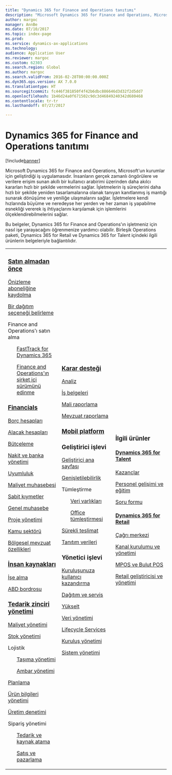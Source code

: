 ```yaml
---
title: "Dynamics 365 for Finance and Operations tanıtımı"
description: "Microsoft Dynamics 365 for Finance and Operations, Microsoft'un kurumlar için geliştirdiği iş uygulamasıdır. Bu sayfa, ürün hakkında bilgi edinmenize ve ürünü kullanmaya başlamanıza yardımcı olur."
author: margoc
manager: AnnBe
ms.date: 07/10/2017
ms.topic: index-page
ms.prod: 
ms.service: dynamics-ax-applications
ms.technology: 
audience: Application User
ms.reviewer: margoc
ms.custom: 62303
ms.search.region: Global
ms.author: margoc
ms.search.validFrom: 2016-02-28T00:00:00.000Z
ms.dyn365.ops.version: AX 7.0.0
ms.translationtype: HT
ms.sourcegitcommit: fc446f381850f4f42b6dbc886646d3d32f2d5dd7
ms.openlocfilehash: 1b46d24a0f671502c9dc3d46849240342d680468
ms.contentlocale: tr-tr
ms.lasthandoff: 07/27/2017

---
```


# <a name="introduction-to-dynamics-365-for-finance-and-operations"></a>Dynamics 365 for Finance and Operations tanıtımı
[!include[banner](includes/banner.md)]

Microsoft Dynamics 365 for Finance and Operations, Microsoft'un kurumlar için geliştirdiği iş uygulamasıdır. İnsanların gerçek zamanlı öngörülere ve verilere erişim sunan akıllı bir kullanıcı arabirimi üzerinden daha akılcı kararları hızlı bir şekilde vermelerini sağlar. İşletmelerin iş süreçlerini daha hızlı bir şekilde yeniden tasarlamalarına olanak tanıyan kanıtlanmış iş mantığı sunarak dönüşüme ve yeniliğe ulaşmalarını sağlar. İşletmelere kendi hızlarında büyüme ve neredeyse her yerden ve her zaman iş yapabilme esnekliği vererek iş ihtiyaçlarını karşılamak için işlemlerini ölçeklendirebilmelerini sağlar. 

Bu belgeler, Dynamics 365 for Finance and Operations'ın işletmeniz için nasıl işe yarayacağını öğrenmenize yardımcı olabilir. Birleşik Operations paketi, Dynamics 365 for Retail ve Dynamics 365 for Talent içindeki ilgili ürünlerin belgeleriyle bağlantılıdır. 

<table>
<colgroup>
<col width="33%" />
<col width="33%" />
<col width="33%" />
</colgroup>
<tbody>
<tr class="odd">
<td>
<h3><a href="../fin-and-ops/get-started/before-you-buy">Satın almadan önce</a></h3>
<p><a href="../dev-itpro/dev-tools/sign-up-preview-subscription">Önizleme aboneliğine kaydolma</a></p>
 <p><a href="../dev-itpro/deployment/choose-deployment-type">Bir dağıtım seçeneği belirleme</a></p>
<p>Finance and Operations'ı satın alma</p>
 <ul style="list-style-type:none">
  <p><a href="../fin-and-ops/get-started/fasttrack-dynamics-365-overview">FastTrack for Dynamics 365</a></p>
  <p><a href="../dev-itpro/get-started/purchase-on-premises">Finance and Operations'ın şirket içi sürümünü edinme</a></p></ul>

<h3><a href="../financials/index">Financials</a></h3>
<p><a href="../financials/accounts-payable/accounts-payable">Borç hesapları</a></p>
<p><a href="../financials/accounts-receivable/accounts-receivable">Alacak hesapları</a></p>
<p><a href="../financials/budgeting/budgeting-overview">Bütçeleme</a></p>
<p><a href="../financials/cash-bank-management/cash-bank-management">Nakit ve banka yönetimi</a></p>
<p><a href="../financials/general-ledger/audit-policy-rules">Uyumluluk</a></p>
<p><a href="../financials/cost-accounting/cost-accounting-home-page">Maliyet muhasebesi</a></p>
<p><a href="../financials/fixed-assets/fixed-assets">Sabit kıymetler</a></p>
<p><a href="../financials/general-ledger/general-ledger">Genel muhasebe</a></p>
<p><a href="../financials/project-management/overview-project-management-accounting">Proje yönetimi</a></p>
<p><a href="../financials/public-sector/public-sector-functionality">Kamu sektörü</a></p>
<p><a href="../dev-itpro/lcs-solutions/country-region">Bölgesel mevzuat özellikleri</a></p>

<H3><a href="hr/hr-landing-page">İnsan kaynakları</a></h3>
<p><a href="hr/manage-recruiting-process">İşe alma</a></p>
<p><a href="hr/localizations/noam-usa-payroll">ABD bordrosu</a></p>

<h3><a href="../supply-chain/index">Tedarik zinciri yönetimi</a></h3>
<p><a href="../supply-chain/cost-management/costing-sheets">Maliyet yönetimi</a></p>
<p><a href="../supply-chain/inventory/inventory-locations">Stok yönetimi</a></p>
<p>Lojistik</p>
<ul style="list-style-type:none">
<p><a href="../supply-chain/transportation/transportation-management-overview">Taşıma yönetimi</a></p>
<p><a href="../supply-chain/warehousing/warehouse-configuration">Ambar yönetimi</a></p></ul>
<p><a href="../supply-chain/master-planning/master-plans">Planlama</a></p>
<p><a href="../supply-chain/pim/product-information">Ürün bilgileri yönetimi</a></p>
<p><a href="../supply-chain/production-control/create-production-orders">Üretim denetimi</a></p>
<p>Sipariş yönetimi</p>
  <ul style="list-style-type:none">
  <p><a href="../supply-chain/procurement/procurement-sourcing-overview">Tedarik ve kaynak atama</a></p>
  <p><a href="../supply-chain/sales-marketing/overview-sales-marketing">Satış ve pazarlama</a></p></ul>
</td>
<td>
<h3><a href="../dev-itpro/analytics/information-access-reporting">Karar desteği</a></h3>
<p><a href="../dev-itpro/analytics/analytics">Analiz</a></p>
 <p><a href="../dev-itpro/analytics/document-reporting-services">İş belgeleri</a></p>
<p><a href="../dev-itpro/analytics/financial-reporting-intro">Mali raporlama</a></p>
<p><a href="../dev-itpro/analytics/general-electronic-reporting">Mevzuat raporlama</a></p>

<h3><a href="../dev-itpro/mobile-apps/mobile-platform">Mobil platform</a></h3>

<h3>Geliştirici işlevi</h3>
<p><a href="../dev-itpro/dev-tools/developer-home-page">Geliştirici ana sayfası</a></p>
<p><a href="../dev-itpro/extensibility/extensibility-home-page">Genişletilebilirlik</a></p>
<p>Tümleştirme</p>
<ul style="list-style-type:none"><p><a href="../dev-itpro/data-entities/data-entities">Veri varlıkları</a></p>
<p><a href="../dev-itpro/office-integration/office-integration">Office tümleştirmesi</a></p></ul></p>
<p><a href="../dev-itpro/dev-tools/continuous-delivery-home-page">Sürekli teslimat</a></p>
<p><a href="../dev-itpro/get-started/demo-data">Tanıtım verileri</a></p>

<h3>Yönetici işlevi</h3>
<p><a href="../fin-and-ops/get-started/onboarding-home">Kuruluşunuza kullanıcı kazandırma</a></p>
<p><a href="../dev-itpro/deployment/deploy-demo-environment">Dağıtım ve servis</a></p>
<p><a href="../dev-itpro/migration-upgrade/upgrade-home-page">Yükselt</a></p>
<p><a href="../dev-itpro/data-entities/data-management-integration-data-entity">Veri yönetimi</a></p>
<p><a href="../dev-itpro/lifecycle-services/lcs">Lifecycle Services</a></p>
<p><a href="../fin-and-ops/organization-administration/organization-administration-home-page">Kuruluş yönetimi</a></p>
<p><a href="../dev-itpro/sysadmin/system-administration-home-page">Sistem yönetimi</a></p>
</td>
<td>
<h3>İlgili ürünler</h3>
<h4><a href="../talent/index">Dynamics 365 for Talent</a></h4>
<p><a href="../talent/manage-benefit-program">Kazançlar</a></p>
<p><a href="../talent/performance-management-overview">Personel gelişimi ve eğitim</a></p>
<p><a href="../talent/questionnaires">Soru formu</a></p>

<h4><a href="../retail/index">Dynamics 365 for Retail</a></h4>
<p><a href="../retail/call-center-functionality">Çağrı merkezi</p>
<p><a href="../retail/define-maintain-retail-channels">Kanal kurulumu ve yönetimi</p>
<p><a href="../retail/retail-peripherals-overview">MPOS ve Bulut POS</p>
<p><a href="../retail/dev-itpro/dev-retail-home-page">Retail geliştiricisi ve yönetimi</p>

</td>
</tr>

</tbody>
</table>

